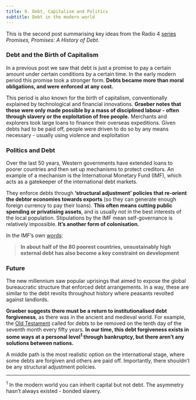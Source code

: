 ```yaml
---
title: 9. Debt, Capitalism and Politics
subtitle: Debt in the modern world
---
```


This is the second post summarising key ideas from the Radio 4 [series](https://www.bbc.co.uk/programmes/b054zdp6) _Promises, Promises: A History of Debt._

### Debt and the Birth of Capitalism
In a previous post we saw that debt is just a promise to pay a certain amount under certain conditions by a certain time. In the early modern period this promise took a stronger form. __Debts became more than moral obligations, and were enforced at any cost.__

This period is also known for the birth of capitalism, conventionally explained by technological and financial innovations. __Graeber notes that these were only made possible by a mass of disciplined labour - often through slavery or the exploitation of free people.__ Merchants and explorers took large loans to finance their overseas expeditions. Given debts had to be paid off, people were driven to do so by any means necessary - usually using violence and exploitation

### Politics and Debt
Over the last 50 years, Western governments have extended loans to poorer countries and then set up mechanisms to protect creditors. An example of a mechanism is the International Monetary Fund (IMF), which acts as a gatekeeper of the international debt markets.

They enforce debts through __‘structural adjustment’ policies that re-orient the debtor economies towards exports__ (so they can generate enough foreign currency to pay their loans). __This often means cutting public spending or privatising assets__, and is usually not in the best interests of the local population. Stipulations by the IMF mean self-governance is relatively impossible. __It’s another form of colonisation.__

In the IMF’s own [words](https://www.imf.org/external/np/exr/ib/2001/071001.htm):

> __In about half of the 80 poorest countries, unsustainably high external debt has also become a key constraint on development__

### Future
The new millennium saw popular uprisings that aimed to expose the global bureaucratic structure that enforced debt arrangements. In a way, these are similar to the debt revolts throughout history where peasants revolted against landlords.

__Graeber suggests there must be a return to institutionalised debt forgiveness__, as there was in the ancient and medieval world. For example, the [Old Testament](https://www.bible.com/bible/114/LEV.25.NKJV) called for debts to be removed on the tenth day of the seventh month every fifty years. __In our time, this debt forgiveness exists in some ways at a personal level<sup>1</sup> through bankruptcy, but there aren’t any solutions between nations.__

A middle path is the most realistic option on the international stage, where some debts are forgiven and others are paid off. Importantly, there shouldn’t be any structural adjustment policies.

-----

<sup>1</sup> In the modern world you can inherit capital but not debt. The asymmetry hasn’t always existed - bonded slavery.

